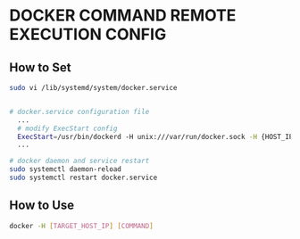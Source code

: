 # DOCKER COMMAND REMOTE EXECUTION CONFIG

## How to Set

```sh
sudo vi /lib/systemd/system/docker.service


# docker.service configuration file
  ...
  # modify ExecStart config
  ExecStart=/usr/bin/dockerd -H unix:///var/run/docker.sock -H {HOST_IP}:2375
  ...

# docker daemon and service restart
sudo systemctl daemon-reload
sudo systemctl restart docker.service
```

## How to Use

```sh
docker -H [TARGET_HOST_IP] [COMMAND]
```
